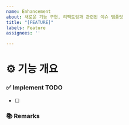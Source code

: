 ```yaml
---
name: Enhancement
about: 새로운 기능 구현, 리팩토링과 관련된 이슈 템플릿
title: "[FEATURE]"
labels: Feature
assignees: ''

---
```


# ⚙ 기능 개요
<!-- 이슈에 할당된 기능 한 줄 요약 -->

### ✅ Implement TODO
<!-- 이슈에 할당된 TODO (PR할 때는 모두 체크 상태) -->
- [ ] 

### 📚 Remarks
<!-- 기능 개발 비고사항 -->